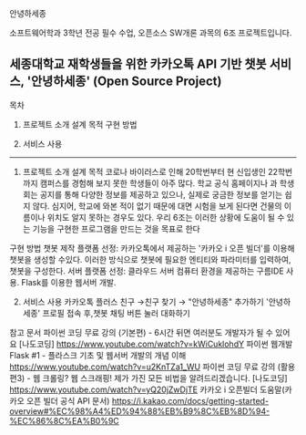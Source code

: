안녕하세종

소프트웨어학과 3학년 전공 필수 수업, 오픈소스 SW개론 과목의 6조 프로젝트입니다.

세종대학교 재학생들을 위한 카카오톡 API 기반 챗봇 서비스, '안녕하세종'
(Open Source Project)
-------------------------------------------------------------------------------

목차
1. 프로젝트 소개
설계 목적
구현 방법

2. 서비스 사용
-------------------------------------------------------------------------------

1. 프로젝트 소개
설계 목적
코로나 바이러스로 인해 20학번부터 현 신입생인 22학번까지 캠퍼스를 경험해 보지 못한
학생들이 아주 많다.
학교 공식 홈페이지나 과 학생회는 공지를 통해 다양한 정보를 제공하고 있으나, 실제로
궁금한 정보를 얻기는 쉽지 않다.
심지어, 학교에 와본 적이 없기 때문에 대면 시험을 보게 된다면 건물의 이름이나 위치도 알지
못하는 경우도 있다.
우리 6조는 이러한 상황에 도움이 될 수 있는 기능을 구현한 프로그램을 만드는 것을 목표로
한다

구현 방법
챗봇 제작 플랫폼 선정: 카카오톡에서 제공하는 '카카오 i 오픈 빌더'를 이용해 챗봇을 생성할 수있다. 이러한 방식으로 챗봇에 필요한 엔티티와 파라미터를 입력하여, 챗봇을 구성한다.
서버 플랫폼 선정: 클라우드 서버 컴퓨터 환경을 제공하는 구름IDE 사용. Flask를 이용한 웹서버 개발.

2. 서비스 사용
카카오톡 플러스 친구 →친구 찾기 → "안녕하세종" 추가하기
'안녕하세종' 프로필 접속 후,챗봇 채팅 버튼 눌러 대화하기

참고 문서
파이썬 코딩 무료 강의 (기본편) - 6시간 뒤면 여러분도 개발자가 될 수 있어요 [나도코딩] https://www.youtube.com/watch?v=kWiCuklohdY
파이썬 웹개발 Flask #1 - 플라스크 기초 및 웹서버 개발의 개념 이해 https://www.youtube.com/watch?v=u2KnTZa1_WU
파이썬 코딩 무료 강의 (활용편3) - 웹 크롤링? 웹 스크래핑! 제가 가진 모든 비법을 알려드리겠습니다. [나도코딩] https://www.youtube.com/watch?v=yQ20jZwDjTE
카카오 i 오픈빌더 도움말(카카오 오픈 빌더 공식 API 문서) https://i.kakao.com/docs/getting-started-overview#%EC%98%A4%ED%94%88%EB%B9%8C%EB%8D%94-%EC%86%8C%EA%B0%9C